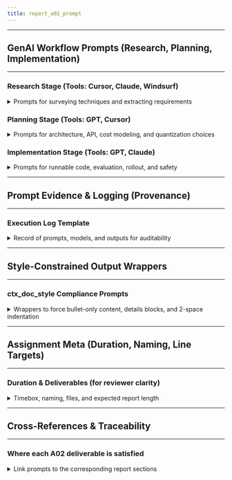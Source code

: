 ```yaml
---
title: report_a02_prompt
---
```


---
## GenAI Workflow Prompts (Research, Planning, Implementation)
---

### Research Stage (Tools: Cursor, Claude, Windsurf)
<details>
<summary>Prompts for surveying techniques and extracting requirements</summary>

---

- **Cursor – requirement extraction**
  - "Scan `test_data_genai_v2.pdf` for A02 requirements. Return bullets: deliverables, evaluation criteria, expected line/file counts, visualization needs."
- **Claude – literature synthesis**
  - "Summarize `LoRA` vs `QLoRA` vs `full fine-tuning` under `VRAM`, `data size`, and `latency` constraints. Provide a decision table (bullets only)."
- **Windsurf – code scaffold**
  - "Generate a minimal `Transformers + PEFT` script for instruction JSONL with `LoRA r=16`, `alpha=32`, `dropout=0.05`; include an evaluation loop stub."
- **GPT – standards recall (ctx_doc_style)**
  - "List the strict formatting rules from `ctx_doc_style.md` as actionable checks I must pass (one bullet per rule) and show a short example for each."

---

</details>

### Planning Stage (Tools: GPT, Cursor)
<details>
<summary>Prompts for architecture, API, cost modeling, and quantization choices</summary>

---

- **GPT – architecture & integration**
  - "Propose end-to-end architecture for `PEFT + RLHF` with a model registry, blue–green deployment, and monitoring. Output a Mermaid diagram plus bullets for each component’s inputs/outputs and integration contracts."
- **Cursor – cost modeling**
  - "Given `tokens_per_sample`, `n_samples`, `epochs`, `tps_per_gpu`, `num_gpus`, `utilization`, and `$ / GPU_hour`, compute training cost and list sensitivity drivers. Emit a Python snippet with a function and example call."
- **GPT – quantization decision**
  - "Compare `4-bit nf4 (QLoRA)`, `8-bit`, and `bf16/fp16` for our target model size (7B/13B). Output bullets for VRAM, throughput implications, and quality risk; finish with a recommendation and fallback plan."

---

</details>

### Implementation Stage (Tools: GPT, Claude)
<details>
<summary>Prompts for runnable code, evaluation, rollout, and safety</summary>

---

- **GPT – runnable LoRA/QLoRA code**
  - "Produce a single-GPU SFT trainer using `Transformers + PEFT + TRL`, LoRA config `r=16, alpha=32, dropout=0.05`, targeting `q_proj,k_proj,v_proj,o_proj`. Include a `QLoRA (4-bit nf4)` variant using `BitsAndBytesConfig` with `device_map="auto"`. Keep it minimal and runnable."
- **Claude – DeepSpeed/Accelerate wiring**
  - "Generate an `accelerate launch` command using `ds_zero2.json` suitable for PEFT training. Include comments on gradient checkpointing and packing."
- **GPT – evaluation & sign-off**
  - "Create an evaluation checklist: exact match/F1, ROUGE-L, BERTScore; safety violations; latency `p50/p95`; regression gates; launch criteria; rollback rules. Return bullets only."
- **Claude – rollout SOP (blue–green + canary)**
  - "Draft a blue–green + canary SOP with gates: start at `5%` traffic, step `5→25→50→100%` if SLOs hold; auto-rollback on `p95`/errors/safety violations; include paging and post-mortem template."

---

</details>

---
## Prompt Evidence & Logging (Provenance)
---

### Execution Log Template
<details>
<summary>Record of prompts, models, and outputs for auditability</summary>

---

- **JSON template**
  - Use this to log each prompt run.
    ```json
    {
      "trace_id": "tr_{{uuid}}",
      "timestamp": "{{iso8601}}",
      "stage": "research|planning|implementation",
      "tool": "cursor|windsurf|gpt|claude|other",
      "model": "gpt-4o|claude-3.x|...|version",
      "prompt": "<verbatim prompt used>",
      "inputs": { "files": ["test_data_genai_v2.pdf","ctx_doc_style.md"], "params": { } },
      "output_digest": "sha256:{{hash}}",
      "notes": "observations, follow-ups"
    }
    ```
- **Storage**
  - Save logs under `logs/a02_prompts/*.jsonl`; reference `trace_id` in report cross-refs.

---

</details>

---
## Style-Constrained Output Wrappers
---

### ctx_doc_style Compliance Prompts
<details>
<summary>Wrappers to force bullet-only content, details blocks, and 2-space indentation</summary>

---

- **Wrapper – details block**
  - Template
    ```text
    Output ONLY one ### subsection with a single <details>…</details>.
    Inside <details>, start with a line containing only --- and end with a line containing only ---.
    All content MUST be bullet points; no paragraphs. Indent all code/tables/Mermaid TWO spaces under a bullet.
    ```
- **Wrapper – table & code**
  - Template
    ```text
    Place each table/code/Mermaid under a parent bullet labeled "Table" or "Diagram" or "Example".
    ```

---

</details>

---
## Assignment Meta (Duration, Naming, Line Targets)
---

### Duration & Deliverables (for reviewer clarity)
<details>
<summary>Timebox, naming, files, and expected report length</summary>

---

- **Duration**
  - OUT-OF-OFFICE completion, total timebox: `5 days`.
- **Primary deliverables**
  - `report_<task>.md` (at least one main file per task).
- **Multiple main files**
  - Use `report_<task>_part01_<part_name>.md` naming.
- **Prompt file naming**
  - `report_<task>_prompt.md` or `report_<task>_part_prompt.md` (this file).
- **Focus**
  - Framework analysis, system design, technology evaluation.
- **Report specs**
  - `~1000–1500` lines per report file, `2–10` files per task.
- **Audience**
  - Multi-audience accessibility: technical + business stakeholders.

---

</details>

---
## Cross-References & Traceability
---

### Where each A02 deliverable is satisfied
<details>
<summary>Link prompts to the corresponding report sections</summary>

---

- **Architecture & integration** → `report_A02_part01_architecture.md` (system, specs, runnable LoRA/QLoRA).  
- **Cost & trade-offs** → `report_A02_part02_cost_benefit.md` (quantization impact, budgeting, decision helper).  
- **Implementation & rollout** → `report_A02_part03_impl_plan.md` (WBS, releases, rollback, sign-off).  
- **Monitoring & reliability** → `report_A02_part04_monitoring.md` (SLOs, logs/traces, alerts, drift).  
- **Workflow & prompts** → `report_A02_part05_workflow.md` (agent flows, APIs, error handling, observability).

---

</details>
